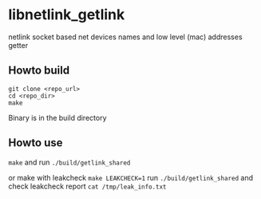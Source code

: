 # libnetlink_getlink
netlink socket based net devices names and low level (mac) addresses getter

## Howto build
```
git clone <repo_url>
cd <repo_dir>
make
```
Binary is in the build directory

## Howto use
`make` and run `./build/getlink_shared`

or make with leakcheck `make LEAKCHECK=1`
run `./build/getlink_shared` and check
leakcheck report `cat /tmp/leak_info.txt`

